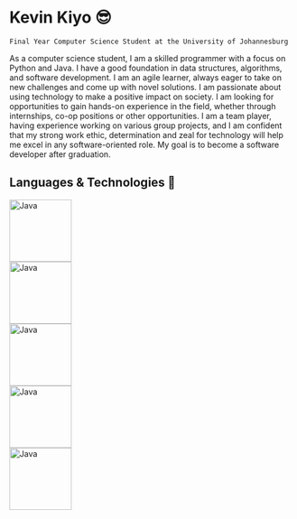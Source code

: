 # Kevin Kiyo 😎
`Final Year Computer Science Student at the University of Johannesburg`

As a computer science student, I am a skilled programmer with a focus on Python and Java. I have a good foundation in data structures, algorithms, and software development. I am an agile learner, always eager to take on new challenges and come up with novel solutions. I am passionate about using technology to make a positive impact on society. I am looking for opportunities to gain hands-on experience in the field, whether through internships, co-op positions or other opportunities. I am a team player, having experience working on various group projects, and I am confident that my strong work ethic, determination and zeal for technology will help me excel in any software-oriented role. My goal is to become a software developer after graduation.
## Languages & Technologies 🧠
<div align="left">
<img alt="Java" width="110px" style="padding-right: 160px;" src="https://cdn.jsdelivr.net/gh/devicons/devicon/icons/java/java-original-wordmark.svg" />
<img alt="Java" width="110px" style="padding-right: 160px;" src="https://cdn.jsdelivr.net/gh/devicons/devicon/icons/python/python-original-wordmark.svg" />
<img alt="Java" width="110px" style="padding-right: 160px;" src="https://cdn.jsdelivr.net/gh/devicons/devicon/icons/cplusplus/cplusplus-original.svg" />
<img alt="Java" width="110px" style="padding-right: 160px;" src="https://cdn.jsdelivr.net/gh/devicons/devicon/icons/javascript/javascript-original.svg" />
<img alt="Java" width="110px" style="padding-right: 160px;" src="https://cdn.jsdelivr.net/gh/devicons/devicon/icons/rust/rust-plain.svg" />
<br>
                                        

<!-- - 🔭 I’m currently working on 
- 🌱 I’m currently learning ...
- 👯 I’m looking to collaborate on ...
- 🤔 I’m looking for help with ...
- 💬 Ask me about ...
- 📫 How to reach me: ...
- 😄 Pronouns: ...
- ⚡ Fun fact: ... -->

